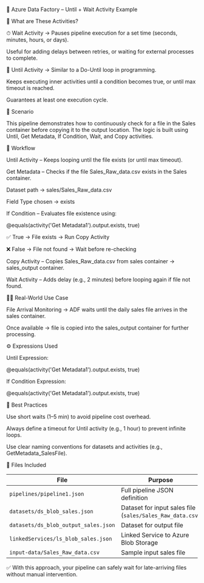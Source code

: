 📂 Azure Data Factory – Until + Wait Activity Example

📖 What are These Activities?

⏱ Wait Activity → Pauses pipeline execution for a set time (seconds, minutes, hours, or days).

Useful for adding delays between retries, or waiting for external processes to complete.

🔄 Until Activity → Similar to a Do-Until loop in programming.

Keeps executing inner activities until a condition becomes true, or until max timeout is reached.

Guarantees at least one execution cycle.

📌 Scenario

This pipeline demonstrates how to continuously check for a file in the Sales container before copying it to the output location.
The logic is built using Until, Get Metadata, If Condition, Wait, and Copy activities.

🔄 Workflow

Until Activity – Keeps looping until the file exists (or until max timeout).

Get Metadata – Checks if the file Sales_Raw_data.csv exists in the Sales container.

Dataset path → sales/Sales_Raw_data.csv

Field Type chosen → exists

If Condition – Evaluates file existence using:

@equals(activity('Get Metadata1').output.exists, true)


✅ True → File exists → Run Copy Activity

❌ False → File not found → Wait before re-checking

Copy Activity – Copies Sales_Raw_data.csv from sales container → sales_output container.

Wait Activity – Adds delay (e.g., 2 minutes) before looping again if file not found.

🧑‍💻 Real-World Use Case

File Arrival Monitoring → ADF waits until the daily sales file arrives in the sales container.

Once available → file is copied into the sales_output container for further processing.

⚙️ Expressions Used

Until Expression:

@equals(activity('Get Metadata1').output.exists, true)


If Condition Expression:

@equals(activity('Get Metadata1').output.exists, true)

🚀 Best Practices

Use short waits (1–5 min) to avoid pipeline cost overhead.

Always define a timeout for Until activity (e.g., 1 hour) to prevent infinite loops.

Use clear naming conventions for datasets and activities (e.g., GetMetadata_SalesFile).

📁 Files Included

| File                                       | Purpose                                                   |
| ------------------------------------------ | --------------------------------------------------------- |
| `pipelines/pipeline1.json` 		     | Full pipeline JSON definition                             |
| `datasets/ds_blob_sales.json`              | Dataset for input sales file (`sales/Sales_Raw_data.csv`) |
| `datasets/ds_blob_output_sales.json`       | Dataset for output file                                   |
| `linkedServices/ls_blob_sales.json`        | Linked Service to Azure Blob Storage                      |
| `input-data/Sales_Raw_data.csv`            | Sample input sales file                                   |


✅ With this approach, your pipeline can safely wait for late-arriving files without manual intervention.


